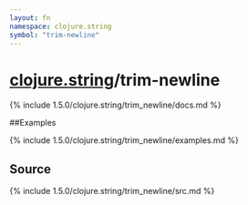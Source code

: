 ```yaml
---
layout: fn
namespace: clojure.string
symbol: "trim-newline"
---
```


# [clojure.string](../)/trim-newline

{% include 1.5.0/clojure.string/trim_newline/docs.md %}

##Examples

{% include 1.5.0/clojure.string/trim_newline/examples.md %}
## Source
{% include 1.5.0/clojure.string/trim_newline/src.md %}

